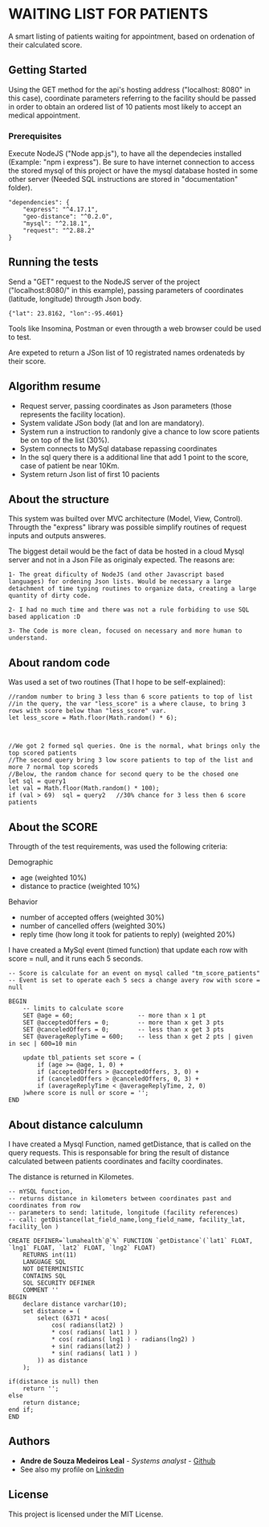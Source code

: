 # WAITING LIST FOR PATIENTS

A smart listing of patients waiting for appointment, based on ordenation of their calculated score.

## Getting Started

Using the GET method for the api's hosting address ("localhost: 8080" in this case), coordinate parameters referring to the facility should be passed in order to obtain an ordered list of 10 patients most likely to accept an medical appointment.

### Prerequisites

Execute NodeJS ("Node app.js"), to have all the dependecies installed (Example: "npm i express"). Be sure to have internet connection to access the stored mysql of this project or have the mysql database hosted in some other server (Needed SQL instructions are stored in "documentation" folder).

```
"dependencies": {
    "express": "^4.17.1",
    "geo-distance": "^0.2.0",
    "mysql": "^2.18.1",
    "request": "^2.88.2"
}
```

## Running the tests

Send a "GET" request to the NodeJS server of the project ("localhost:8080/" in this example), passing parameters of coordinates (latitude, longitude) througth Json body.

```
{"lat": 23.8162, "lon":-95.4601}
```

Tools like Insomina, Postman or even througth a web browser could be used to test. 

Are expeted to return a JSon list of 10 registrated names ordenateds by their score.

## Algorithm resume
* Request server, passing coordinates as Json parameters (those represents the facility location).
* System validate JSon body (lat and lon are mandatory).
* System run a instruction to randonly give a chance to low score patients be on top of the list (30%).
* System connects to MySql database repassing coordinates
* In the sql query there is a additional line that add 1 point to the score, case of patient be near 10Km.
* System return Json list of first 10 pacients 

## About the structure

This system was builted over MVC architecture (Model, View, Control). Througth the "express" library was possible simplify routines of request inputs and outputs answeres. 

The biggest detail would be the fact of data be hosted in a cloud Mysql server and not in a Json File as originaly expected. The reasons are: 
```
1- The great dificulty of NodeJS (and other Javascript based languages) for ordening Json lists. Would be necessary a large detachment of time typing routines to organize data, creating a large quantity of dirty code.

2- I had no much time and there was not a rule forbiding to use SQL based application :D

3- The Code is more clean, focused on necessary and more human to understand.
```

## About random code

Was used a set of two routines (That I hope to be self-explained): 
```
//random number to bring 3 less than 6 score patients to top of list
//in the query, the var "less_score" is a where clause, to bring 3 rows with score below than "less_score" var.
let less_score = Math.floor(Math.random() * 6);



//We got 2 formed sql queries. One is the normal, what brings only the top scored patients
//The second query bring 3 low score patients to top of the list and more 7 normal top scoreds
//Below, the random chance for second query to be the chosed one 
let sql = query1
let val = Math.floor(Math.random() * 100);            
if (val > 69)  sql = query2   //30% chance for 3 less then 6 score patients
```

## About the SCORE

Througth of the test requirements, was used the following criteria:

Demographic

- age  (weighted 10%)
- distance to practice (weighted 10%)

Behavior

- number of accepted offers (weighted 30%)
- number of cancelled offers (weighted 30%)
- reply time (how long it took for patients to reply) (weighted 20%) 


I have created a MySql event (timed function) that update each row with score = null, and it runs each 5 seconds.
```
-- Score is calculate for an event on mysql called "tm_score_patients"
-- Event is set to operate each 5 secs a change avery row with score = null

BEGIN
	-- limits to calculate score 
	SET @age = 60;					-- more than x 1 pt
	SET @acceptedOffers = 0;		-- more than x get 3 pts
	SET @canceledOffers = 0;		-- less than x get 3 pts
	SET @averageReplyTime = 600;	-- less than x get 2 pts | given in sec | 600=10 min

	update tbl_patients set score = (
		if (age >= @age, 1, 0) +
		if (acceptedOffers > @acceptedOffers, 3, 0) +
		if (canceledOffers > @canceledOffers, 0, 3) +	
		if (averageReplyTime < @averageReplyTime, 2, 0)
	)where score is null or score = '';
END
```

## About distance calculumn

I have created a Mysql Function, named getDistance, that is called on the query requests. This is responsable for bring the result of distance calculated between patients coordinates and facilty coordinates.

The distance is returned in Kilometes.
```
-- mYSQL function, 
-- returns distance in kilometers between coordinates past and coordinates from row
-- parameters to send: latitude, longitude (facility references)
-- call: getDistance(lat_field_name,long_field_name, facility_lat, facility_lon )

CREATE DEFINER=`lumahealth`@`%` FUNCTION `getDistance`(`lat1` FLOAT, `lng1` FLOAT, `lat2` FLOAT, `lng2` FLOAT)
	RETURNS int(11)
	LANGUAGE SQL
	NOT DETERMINISTIC
	CONTAINS SQL
	SQL SECURITY DEFINER
	COMMENT ''
BEGIN
	declare distance varchar(10);
	set distance = (
		select (6371 * acos( 
            cos( radians(lat2) ) 
            * cos( radians( lat1 ) ) 
            * cos( radians( lng1 ) - radians(lng2) ) 
            + sin( radians(lat2) ) 
            * sin( radians( lat1 ) )
    	)) as distance
	); 

if(distance is null) then 
	return '';
else 
	return distance;
end if;
END
```


## Authors

* **Andre de Souza Medeiros Leal** - *Systems analyst* - [Github](https://github.com/andremedeirosleal)
* See also my profile on [Linkedin](https://github.com/your/project/contributors) 

## License

This project is licensed under the MIT License.
